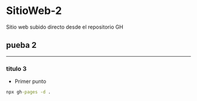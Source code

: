 # SitioWeb-2

Sitio web subido directo desde el repositorio GH

## pueba 2

--- 

### titulo 3

</hr>

-  Primer punto

```cmd
npx gh-pages -d .
```


